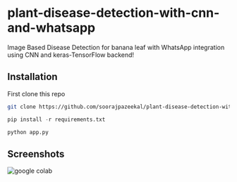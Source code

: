 # plant-disease-detection-with-cnn-and-whatsapp
Image Based Disease Detection for banana leaf with WhatsApp integration using CNN and keras-TensorFlow backend! 


## Installation

First clone this repo

```bash
git clone https://github.com/soorajpazeekal/plant-disease-detection-with-cnn-and-whatsapp.git
```
```python
pip install -r requirements.txt
```
```python
python app.py
```

## Screenshots

![google colab](https://github.com/soorajpazeekal/plant-disease-detection-with-cnn-and-whatsapp/blob/devlopment/screenshot-poc.gif)
